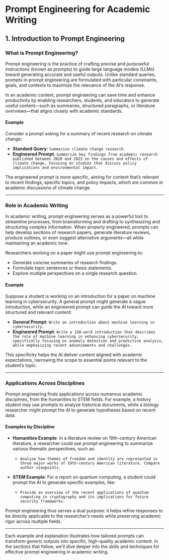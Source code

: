 # **Prompt Engineering for Academic Writing**

## 1. Introduction to Prompt Engineering

### What is Prompt Engineering?
Prompt engineering is the practice of crafting precise and purposeful instructions (known as prompts) to guide large language models (LLMs) toward generating accurate and useful outputs. Unlike standard queries, prompts in prompt engineering are formulated with particular constraints, goals, and contexts to maximize the relevance of the AI’s response.

In an academic context, prompt engineering can save time and enhance productivity by enabling researchers, students, and educators to generate useful content—such as summaries, structured paragraphs, or literature overviews—that aligns closely with academic standards.

#### Example
Consider a prompt asking for a summary of recent research on climate change:

- **Standard Query**: `Summarize climate change research.`
- **Engineered Prompt**: `Summarize key findings from academic research published between 2020 and 2023 on the causes and effects of climate change, focusing on studies that discuss policy implications and environmental impact.`

The engineered prompt is more specific, aiming for content that’s relevant to recent findings, specific topics, and policy impacts, which are common in academic discussions of climate change.

---

### Role in Academic Writing
In academic writing, prompt engineering serves as a powerful tool to streamline processes, from brainstorming and drafting to synthesizing and structuring complex information. When properly engineered, prompts can help develop sections of research papers, generate literature reviews, produce outlines, or even suggest alternative arguments—all while maintaining an academic tone.

Researchers working on a paper might use prompt engineering to:
- Generate concise summaries of research findings.
- Formulate topic sentences or thesis statements.
- Explore multiple perspectives on a single research question.

#### Example
Suppose a student is working on an introduction for a paper on machine learning in cybersecurity. A general prompt might generate a vague introduction, while an engineered prompt can guide the AI toward more structured and relevant content:

- **General Prompt**: `Write an introduction about machine learning in cybersecurity.`
- **Engineered Prompt**: `Write a 150-word introduction that describes the role of machine learning in enhancing cybersecurity, specifically focusing on anomaly detection and predictive analysis, while emphasizing recent advancements and challenges.`

This specificity helps the AI deliver content aligned with academic expectations, narrowing the scope to essential points relevant to the student’s topic.

---

### Applications Across Disciplines
Prompt engineering finds applications across numerous academic disciplines, from the humanities to STEM fields. For example, a history student may use prompts to analyze historical documents, while a biology researcher might prompt the AI to generate hypotheses based on recent data.

#### Examples by Discipline

- **Humanities Example**: In a literature review on 19th-century American literature, a researcher could use prompt engineering to summarize various thematic perspectives, such as:
  - `Analyze how themes of freedom and identity are represented in three major works of 19th-century American literature. Compare author viewpoints.`

- **STEM Example**: For a report on quantum computing, a student could prompt the AI to generate specific examples, like:
  - `Provide an overview of the recent applications of quantum computing in cryptography and its implications for future security frameworks.`

Prompt engineering thus serves a dual purpose: it helps refine responses to be directly applicable to the researcher’s needs while preserving academic rigor across multiple fields.

---

Each example and explanation illustrates how tailored prompts can transform generic outputs into specific, high-quality academic content. In the sections that follow, we’ll dive deeper into the skills and techniques for effective prompt engineering in academic writing.
